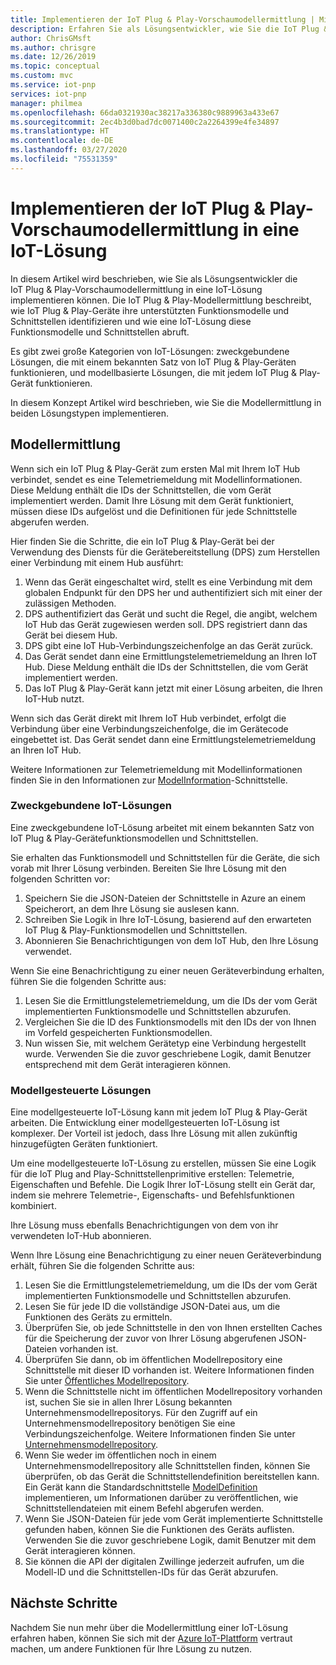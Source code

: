 ```yaml
---
title: Implementieren der IoT Plug & Play-Vorschaumodellermittlung | Microsoft-Dokumentation
description: Erfahren Sie als Lösungsentwickler, wie Sie die IoT Plug & Play-Vorschaumodellermittlung in Ihre Lösung implementieren können.
author: ChrisGMsft
ms.author: chrisgre
ms.date: 12/26/2019
ms.topic: conceptual
ms.custom: mvc
ms.service: iot-pnp
services: iot-pnp
manager: philmea
ms.openlocfilehash: 66da0321930ac38217a336380c9889963a433e67
ms.sourcegitcommit: 2ec4b3d0bad7dc0071400c2a2264399e4fe34897
ms.translationtype: HT
ms.contentlocale: de-DE
ms.lasthandoff: 03/27/2020
ms.locfileid: "75531359"
---
```

# <a name="implement-iot-plug-and-play-preview-model-discovery-in-an-iot-solution"></a>Implementieren der IoT Plug & Play-Vorschaumodellermittlung in eine IoT-Lösung

In diesem Artikel wird beschrieben, wie Sie als Lösungsentwickler die IoT Plug & Play-Vorschaumodellermittlung in eine IoT-Lösung implementieren können.  Die IoT Plug & Play-Modellermittlung beschreibt, wie IoT Plug & Play-Geräte ihre unterstützten Funktionsmodelle und Schnittstellen identifizieren und wie eine IoT-Lösung diese Funktionsmodelle und Schnittstellen abruft.

Es gibt zwei große Kategorien von IoT-Lösungen: zweckgebundene Lösungen, die mit einem bekannten Satz von IoT Plug & Play-Geräten funktionieren, und modellbasierte Lösungen, die mit jedem IoT Plug & Play-Gerät funktionieren.

In diesem Konzept Artikel wird beschrieben, wie Sie die Modellermittlung in beiden Lösungstypen implementieren.

## <a name="model-discovery"></a>Modellermittlung

Wenn sich ein IoT Plug & Play-Gerät zum ersten Mal mit Ihrem IoT Hub verbindet, sendet es eine Telemetriemeldung mit Modellinformationen. Diese Meldung enthält die IDs der Schnittstellen, die vom Gerät implementiert werden. Damit Ihre Lösung mit dem Gerät funktioniert, müssen diese IDs aufgelöst und die Definitionen für jede Schnittstelle abgerufen werden.

Hier finden Sie die Schritte, die ein IoT Plug & Play-Gerät bei der Verwendung des Diensts für die Gerätebereitstellung (DPS) zum Herstellen einer Verbindung mit einem Hub ausführt:

1. Wenn das Gerät eingeschaltet wird, stellt es eine Verbindung mit dem globalen Endpunkt für den DPS her und authentifiziert sich mit einer der zulässigen Methoden.
1. DPS authentifiziert das Gerät und sucht die Regel, die angibt, welchem IoT Hub das Gerät zugewiesen werden soll. DPS registriert dann das Gerät bei diesem Hub.
1. DPS gibt eine IoT Hub-Verbindungszeichenfolge an das Gerät zurück.
1. Das Gerät sendet dann eine Ermittlungstelemetriemeldung an Ihren IoT Hub. Diese Meldung enthält die IDs der Schnittstellen, die vom Gerät implementiert werden.
1. Das IoT Plug & Play-Gerät kann jetzt mit einer Lösung arbeiten, die Ihren IoT-Hub nutzt.

Wenn sich das Gerät direkt mit Ihrem IoT Hub verbindet, erfolgt die Verbindung über eine Verbindungszeichenfolge, die im Gerätecode eingebettet ist. Das Gerät sendet dann eine Ermittlungstelemetriemeldung an Ihren IoT Hub.

Weitere Informationen zur Telemetriemeldung mit Modellinformationen finden Sie in den Informationen zur [ModelInformation](concepts-common-interfaces.md)-Schnittstelle.

### <a name="purpose-built-iot-solutions"></a>Zweckgebundene IoT-Lösungen

Eine zweckgebundene IoT-Lösung arbeitet mit einem bekannten Satz von IoT Plug & Play-Gerätefunktionsmodellen und Schnittstellen.

Sie erhalten das Funktionsmodell und Schnittstellen für die Geräte, die sich vorab mit Ihrer Lösung verbinden. Bereiten Sie Ihre Lösung mit den folgenden Schritten vor:

1. Speichern Sie die JSON-Dateien der Schnittstelle in Azure an einem Speicherort, an dem Ihre Lösung sie auslesen kann.
1. Schreiben Sie Logik in Ihre IoT-Lösung, basierend auf den erwarteten IoT Plug & Play-Funktionsmodellen und Schnittstellen.
1. Abonnieren Sie Benachrichtigungen von dem IoT Hub, den Ihre Lösung verwendet.

Wenn Sie eine Benachrichtigung zu einer neuen Geräteverbindung erhalten, führen Sie die folgenden Schritte aus:

1. Lesen Sie die Ermittlungstelemetriemeldung, um die IDs der vom Gerät implementierten Funktionsmodelle und Schnittstellen abzurufen.
1. Vergleichen Sie die ID des Funktionsmodells mit den IDs der von Ihnen im Vorfeld gespeicherten Funktionsmodellen.
1. Nun wissen Sie, mit welchem Gerätetyp eine Verbindung hergestellt wurde. Verwenden Sie die zuvor geschriebene Logik, damit Benutzer entsprechend mit dem Gerät interagieren können.

### <a name="model-driven-solutions"></a>Modellgesteuerte Lösungen

Eine modellgesteuerte IoT-Lösung kann mit jedem IoT Plug & Play-Gerät arbeiten. Die Entwicklung einer modellgesteuerten IoT-Lösung ist komplexer. Der Vorteil ist jedoch, dass Ihre Lösung mit allen zukünftig hinzugefügten Geräten funktioniert.

Um eine modellgesteuerte IoT-Lösung zu erstellen, müssen Sie eine Logik für die IoT Plug and Play-Schnittstellenprimitive erstellen: Telemetrie, Eigenschaften und Befehle. Die Logik Ihrer IoT-Lösung stellt ein Gerät dar, indem sie mehrere Telemetrie-, Eigenschafts- und Befehlsfunktionen kombiniert.

Ihre Lösung muss ebenfalls Benachrichtigungen von dem von ihr verwendeten IoT-Hub abonnieren.

Wenn Ihre Lösung eine Benachrichtigung zu einer neuen Geräteverbindung erhält, führen Sie die folgenden Schritte aus:

1. Lesen Sie die Ermittlungstelemetriemeldung, um die IDs der vom Gerät implementierten Funktionsmodelle und Schnittstellen abzurufen.
1. Lesen Sie für jede ID die vollständige JSON-Datei aus, um die Funktionen des Geräts zu ermitteln.
1. Überprüfen Sie, ob jede Schnittstelle in den von Ihnen erstellten Caches für die Speicherung der zuvor von Ihrer Lösung abgerufenen JSON-Dateien vorhanden ist.
1. Überprüfen Sie dann, ob im öffentlichen Modellrepository eine Schnittstelle mit dieser ID vorhanden ist. Weitere Informationen finden Sie unter [Öffentliches Modellrepository](howto-manage-models.md).
1. Wenn die Schnittstelle nicht im öffentlichen Modellrepository vorhanden ist, suchen Sie sie in allen Ihrer Lösung bekannten Unternehmensmodellrepositorys. Für den Zugriff auf ein Unternehmensmodellrepository benötigen Sie eine Verbindungszeichenfolge. Weitere Informationen finden Sie unter [Unternehmensmodellrepository](howto-manage-models.md).
1. Wenn Sie weder im öffentlichen noch in einem Unternehmensmodellrepository alle Schnittstellen finden, können Sie überprüfen, ob das Gerät die Schnittstellendefinition bereitstellen kann. Ein Gerät kann die Standardschnittstelle [ModelDefinition](concepts-common-interfaces.md) implementieren, um Informationen darüber zu veröffentlichen, wie Schnittstellendateien mit einem Befehl abgerufen werden.
1. Wenn Sie JSON-Dateien für jede vom Gerät implementierte Schnittstelle gefunden haben, können Sie die Funktionen des Geräts auflisten. Verwenden Sie die zuvor geschriebene Logik, damit Benutzer mit dem Gerät interagieren können.
1. Sie können die API der digitalen Zwillinge jederzeit aufrufen, um die Modell-ID und die Schnittstellen-IDs für das Gerät abzurufen.

## <a name="next-steps"></a>Nächste Schritte

Nachdem Sie nun mehr über die Modellermittlung einer IoT-Lösung erfahren haben, können Sie sich mit der [Azure IoT-Plattform](overview-iot-plug-and-play.md) vertraut machen, um andere Funktionen für Ihre Lösung zu nutzen.
